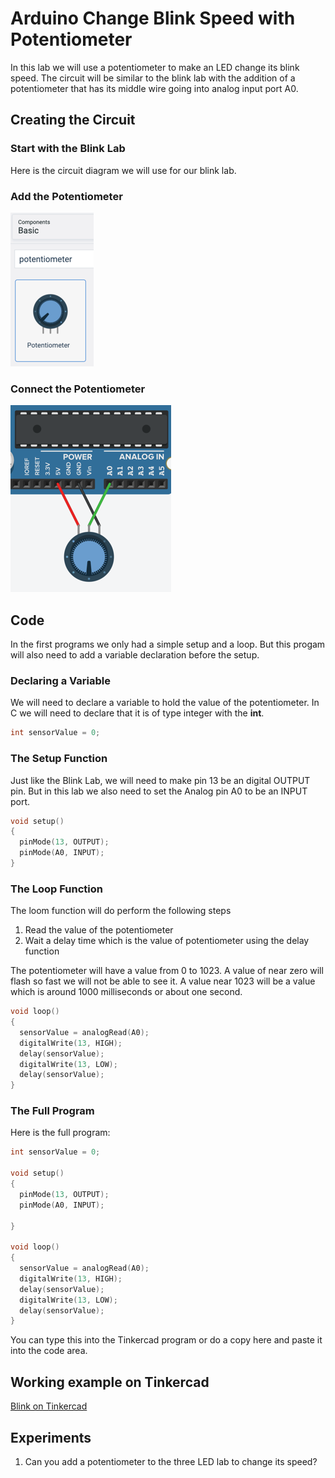 # Arduino Change Blink Speed with Potentiometer

In this lab we will use a potentiometer to make an LED change its blink speed.  The circuit will be similar to the blink lab with the addition of a potentiometer that has its middle wire going into analog input port A0.

## Creating the Circuit

### Start with the Blink Lab
Here is the circuit diagram we will use for our blink lab.

### Add the Potentiometer

![Find the Potentiometer](./img/03-pot.png)

### Connect the Potentiometer

![Connect the Potentiometer](./img/03-pot-connections.png)

## Code
In the first programs we only had a simple setup and a loop.  But this progam will also need to add a variable declaration before the setup.

### Declaring a Variable
We will need to declare a variable to hold the value of the potentiometer.  In C we will need to declare that it is of type integer with the **int**.

```C
int sensorValue = 0;
```

### The Setup Function
Just like the Blink Lab, we will need to make pin 13 be an digital OUTPUT pin.  But in this lab we also need to set the Analog pin A0 to be an INPUT port.

```C
void setup()
{
  pinMode(13, OUTPUT);
  pinMode(A0, INPUT);
}
```

### The Loop Function
The loom function will do perform the following steps

1. Read the value of the potentiometer
2. Wait a delay time which is the value of potentiometer using the delay function

The potentiometer will have a value from 0 to 1023.  A value of near zero will flash so fast we will not be able to see it.  A value near 1023 will be a value which is around 1000 milliseconds or about one second.

```C
void loop()
{
  sensorValue = analogRead(A0);
  digitalWrite(13, HIGH);
  delay(sensorValue);
  digitalWrite(13, LOW);
  delay(sensorValue);
}
```

### The Full Program

Here is the full program:

```C
int sensorValue = 0;

void setup()
{
  pinMode(13, OUTPUT);
  pinMode(A0, INPUT);

}

void loop()
{
  sensorValue = analogRead(A0);
  digitalWrite(13, HIGH);
  delay(sensorValue);
  digitalWrite(13, LOW);
  delay(sensorValue);
}
```
You can type this into the Tinkercad program or do a copy here and paste it into the code area.

## Working example on Tinkercad

[Blink on Tinkercad](https://www.tinkercad.com/things/f3seilzyLGu-blink)

## Experiments

1. Can you add a potentiometer to the three LED lab to change its speed?


